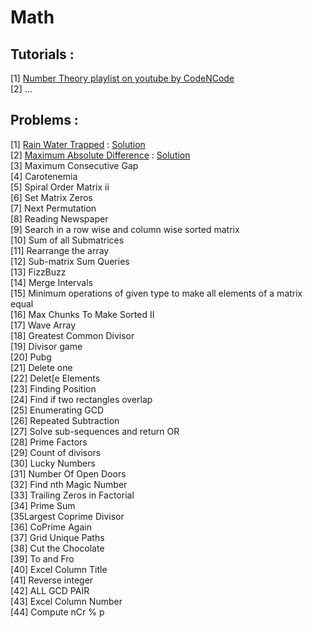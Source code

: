 
# Math

## Tutorials :

[1] <a href="https://www.youtube.com/playlist?list=PL2q4fbVm1Ik4liHX78IRslXzUr8z5QxsG"> Number Theory playlist on youtube by CodeNCode </a>    
[2] ...


## Problems :

[1] [Rain Water Trapped](https://leetcode.com/problems/trapping-rain-water/) : [Solution](../src/algorithms/1_rain_water_trapped.cpp)    
[2] [Maximum Absolute Difference](https://www.hackerearth.com/practice/data-structures/arrays/1-d/practice-problems/algorithm/can-you-solve-it/) : [Solution](../src/algorithms/2_maximum_absoute_difference.cpp)  
[3] Maximum Consecutive Gap   
[4] Carotenemia    
[5] Spiral Order Matrix ii    
[6] Set Matrix Zeros   
[7] Next Permutation   
[8] Reading Newspaper   
[9] Search in a row wise and column wise sorted matrix    
[10] Sum of all Submatrices   
[11] Rearrange the array  
[12] Sub-matrix Sum Queries    
[13] FizzBuzz    
[14] Merge Intervals    
[15] Minimum operations of given type to make all elements of a matrix equal       
[16] Max Chunks To Make Sorted II    
[17] Wave Array    
[18] Greatest Common Divisor   
[19] Divisor game    
[20] Pubg   
[21] Delete one     
[22] Delet[e Elements    
[23] Finding Position    
[24] Find if two rectangles overlap    
[25] Enumerating GCD    
[26] Repeated Subtraction    
[27] Solve sub-sequences and return OR      
[28] Prime Factors    
[29] Count of divisors    
[30] Lucky Numbers   
[31] Number Of Open Doors    
[32] Find nth Magic Number   
[33] Trailing Zeros in Factorial   
[34] Prime Sum    
[35Largest Coprime Divisor   
[36] CoPrime Again   
[37] Grid Unique Paths     
[38] Cut the Chocolate    
[39] To and Fro    
[40] Excel Column Title   
[41] Reverse integer   
[42] ALL GCD PAIR   
[43] Excel Column Number    
[44] Compute nCr % p    
